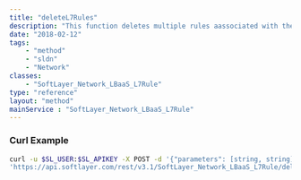 ```yaml
---
title: "deleteL7Rules"
description: "This function deletes multiple rules aassociated with the same policy. "
date: "2018-02-12"
tags:
    - "method"
    - "sldn"
    - "Network"
classes:
    - "SoftLayer_Network_LBaaS_L7Rule"
type: "reference"
layout: "method"
mainService : "SoftLayer_Network_LBaaS_L7Rule"
---
```


### Curl Example
```bash
curl -u $SL_USER:$SL_APIKEY -X POST -d '{"parameters": [string, string]}' \
'https://api.softlayer.com/rest/v3.1/SoftLayer_Network_LBaaS_L7Rule/deleteL7Rules'
```
